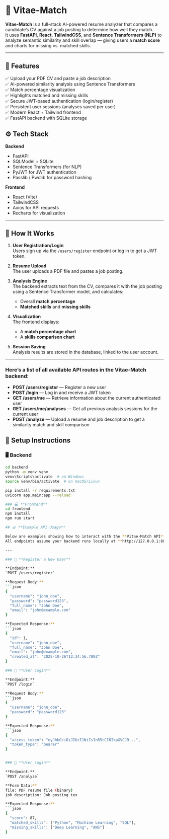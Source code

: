 # 📘 Vitae-Match

**Vitae-Match** is a full-stack AI-powered resume analyzer that compares a candidate’s CV against a job posting to determine how well they match.  
It uses **FastAPI**, **React**, **TailwindCSS**, and **Sentence Transformers (NLP)** to analyze semantic similarity and skill overlap — giving users a **match score** and charts for missing vs. matched skills.

---

## 🚀 Features

✅ Upload your PDF CV and paste a job description  
✅ AI-powered similarity analysis using Sentence Transformers  
✅ Match percentage visualization  
✅ Highlights matched and missing skills  
✅ Secure JWT-based authentication (login/register)  
✅ Persistent user sessions (analyses saved per user)  
✅ Modern React + Tailwind frontend  
✅ FastAPI backend with SQLite storage 


## ⚙️ Tech Stack

**Backend**
- FastAPI  
- SQLModel + SQLite  
- Sentence Transformers (for NLP)  
- PyJWT for JWT authentication  
- Passlib / Pwdlib for password hashing  

**Frontend**
- React (Vite)  
- TailwindCSS  
- Axios for API requests  
- Recharts for visualization  

---

## 🧩 How It Works

1. **User Registration/Login**  
   Users sign up via the `/users/register` endpoint or log in to get a JWT token.

2. **Resume Upload**  
   The user uploads a PDF file and pastes a job posting.

3. **Analysis Engine**  
   The backend extracts text from the CV, compares it with the job posting using a Sentence Transformer model, and calculates:
   - Overall **match percentage**
   - **Matched skills** and **missing skills**

4. **Visualization**  
   The frontend displays:
   - A **match percentage chart**
   - A **skills comparison chart**

5. **Session Saving**  
   Analysis results are stored in the database, linked to the user account.

---

### **Here’s a list of all available API routes in the **Vitae-Match** backend:**

- **POST /users/register** — Register a new user  
- **POST /login** — Log in and receive a JWT token  
- **GET /users/me** — Retrieve information about the current authenticated user  
- **GET /users/me/analyses** — Get all previous analysis sessions for the current user  
- **POST /analyze** — Upload a resume and job description to get a similarity match and skill comparison

## 🧰 Setup Instructions

### 🖥️ **Backend**
```bash
cd backend
python -m venv venv
venv\Scripts\activate  # on Windows
source venv/bin/activate  # on macOS/Linux

pip install -r requirements.txt
uvicorn app.main:app --reload

### 💻 **Frontend**
cd frontend
npm install
npm run start  

## 📊 **Example API Usage**

Below are examples showing how to interact with the **Vitae-Match API** using `curl`.  
All endpoints assume your backend runs locally at **http://127.0.0.1:8000**.

---

### 🧾 **Register a New User**

**Endpoint:**  
`POST /users/register`

**Request Body:**
```json
{
  "username": "john_doe",
  "password": "password123",
  "full_name": "John Doe",
  "email": "john@example.com"
}

**Expected Response:**
```json
{
  "id": 1,
  "username": "john_doe",
  "full_name": "John Doe",
  "email": "john@example.com",
  "created_at": "2025-10-26T12:34:56.789Z"
}

### 🧾 **User Login**

**Endpoint:**  
`POST /login`

**Request Body:**
```json
{
  "username": "john_doe",
  "password": "password123"
}

**Expected Response:**
```json
{
  "access_token": "eyJhbGciOiJIUzI1NiIsInR5cCI6IkpXVCJ9...",
  "token_type": "bearer"
}


### 🧾 **User Login**

**Endpoint:**  
`POST /analyze`

**Form Data:**
file: PDF resume file (binary)
job_description: Job posting tex

**Expected Response:**
```json
{
  "score": 87,
  "matched_skills": ["Python", "Machine Learning", "SQL"],
  "missing_skills": ["Deep Learning", "AWS"]
}

